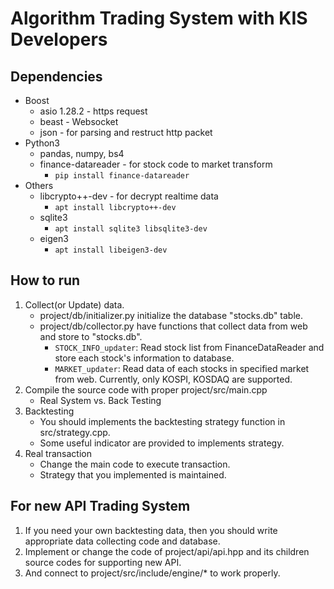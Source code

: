 # Algorithm Trading System with KIS Developers

## Dependencies
- Boost
    - asio 1.28.2 - https request
    - beast - Websocket
    - json - for parsing and restruct http packet
- Python3 
    - pandas, numpy, bs4
    - finance-datareader - for stock code to market transform
        - ```pip install finance-datareader```
- Others
    - libcrypto++-dev - for decrypt realtime data
        - ```apt install libcrypto++-dev```
    - sqlite3
        - ```apt install sqlite3 libsqlite3-dev```
    - eigen3
        - ```apt install libeigen3-dev```


## How to run
1. Collect(or Update) data.
    - project/db/initializer.py initialize the database "stocks.db" table.
    - project/db/collector.py have functions that collect data from web and store to "stocks.db".
        - ```STOCK_INFO_updater```: Read stock list from FinanceDataReader and store each stock's information to database.
        - ```MARKET_updater```: Read data of each stocks in specified market from web. Currently, only KOSPI, KOSDAQ are supported.
2. Compile the source code with proper project/src/main.cpp
    - Real System vs. Back Testing
3. Backtesting
    - You should implements the backtesting strategy function in src/strategy.cpp.
    - Some useful indicator are provided to implements strategy.
4. Real transaction
    - Change the main code to execute transaction.
    - Strategy that you implemented is maintained.

## For new API Trading System
1. If you need your own backtesting data, then you should write appropriate data collecting code and database.
2. Implement or change the code of project/api/api.hpp and its children source codes for supporting new API.
3. And connect to project/src/include/engine/* to work properly.